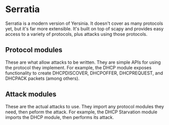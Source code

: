 # Serratia

Serratia is a modern version of Yersinia. It doesn't cover as many protocols yet, but it's far more extensible. It's built on top of scapy and provides easy access to a variety of protocols, plus attacks using those protocols.

## Protocol modules

These are what allow attacks to be written. They are simple APIs for using the protocol they implement. For example, the DHCP module exposes functionality to create DHCPDISCOVER, DHCPOFFER, DHCPREQUEST, and DHCPACK packets (among others).

## Attack modules
These are the actual attacks to use. They import any protocol modules they need, then peform the attack. For example, the DHCP Starvation module imports the DHCP module, then performs its attack.

